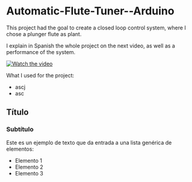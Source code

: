# Automatic-Flute-Tuner--Arduino

This project had the goal to create a closed loop control system, where I chose a plunger flute as plant. 

I explain in Spanish the whole project on the next video, as well as a performance of the system.

[![Watch the video](https://img.youtube.com/vi/kZ2By9EPutY/hqdefault.jpg)](https://youtu.be/kZ2By9EPutY)

What I used for the project:

* ascj
* asc

## Título
### Subtítulo
Este es un ejemplo de texto que da entrada a una lista genérica de elementos:
- Elemento 1
- Elemento 2
- Elemento 3

